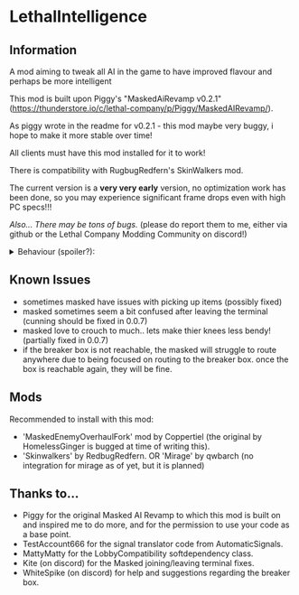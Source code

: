 # LethalIntelligence

## Information

A mod aiming to tweak all AI in the game to have improved flavour and perhaps be more intelligent

This mod is built upon Piggy's "MaskedAiRevamp v0.2.1" (https://thunderstore.io/c/lethal-company/p/Piggy/MaskedAIRevamp/).

As piggy wrote in the readme for v0.2.1 - this mod maybe very buggy, i hope to make it more stable over time!

All clients must have this mod installed for it to work!

There is compatibility with RugbugRedfern's SkinWalkers mod.

The current version is a **very very early** version, no optimization work has been done, so you may experience significant frame drops even with high PC specs!!!

*Also... There may be tons of bugs.* (please do report them to me, either via github or the Lethal Company Modding Community on discord!)

<details>
  <summary>Behaviour (spoiler?):</summary>

* Aggressive
    * If you have a dropped shotgun, pick it up and shoot people.
    * If there is a player with a shotgun, attack with a shovel type item.

* Stealthy
    * No major features yet..

* Cunning
    * Stealing in the area around the ship and hiding them in bushes (currently 1 occurs 99% of the time, more is possible but not guaranteed!)
    * Call a fake dropship using the terminal
    * Tampers with the breaker box to turn off the lights, will keep turning the lights off while they are alive.

* Deceiving
    * Use terminal code

* Insane
    * Use signal translator

 </details>

## Known Issues
- sometimes masked have issues with picking up items (possibly fixed)
- masked sometimes seem a bit confused after leaving the terminal (cunning should be fixed in 0.0.7)
- masked love to crouch to much.. lets make thier knees less bendy! (partially fixed in 0.0.7)
- if the breaker box is not reachable, the masked will struggle to route anywhere due to being focused on routing to the breaker box. once the box is reachable again, they will be fine.

## Mods
Recommended to install with this mod:

+ 'MaskedEnemyOverhaulFork' mod by Coppertiel (the original by HomelessGinger is bugged at time of writing this).
+ 'Skinwalkers' by RedbugRedfern. OR 'Mirage' by qwbarch (no integration for mirage as of yet, but it is planned)
 

## Thanks to...

- Piggy for the original Masked AI Revamp to which this mod is built on and inspired me to do more, and for the permission to use your code as a base point.
- TestAccount666 for the signal translator code from AutomaticSignals.
- MattyMatty for the LobbyCompatibility softdependency class.
- Kite (on discord) for the Masked joining/leaving terminal fixes.
- WhiteSpike (on discord) for help and suggestions regarding the breaker box.
